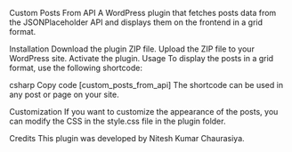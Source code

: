 Custom Posts From API
A WordPress plugin that fetches posts data from the JSONPlaceholder API and displays them on the frontend in a grid format.

Installation
Download the plugin ZIP file.
Upload the ZIP file to your WordPress site.
Activate the plugin.
Usage
To display the posts in a grid format, use the following shortcode:

csharp
Copy code
[custom_posts_from_api]
The shortcode can be used in any post or page on your site.

Customization
If you want to customize the appearance of the posts, you can modify the CSS in the style.css file in the plugin folder.

Credits
This plugin was developed by Nitesh Kumar Chaurasiya.





